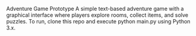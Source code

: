Adventure Game Prototype
A simple text-based adventure game with a graphical interface where players explore rooms, collect items, and solve puzzles. To run, clone this repo and execute python main.py using Python 3.x.
